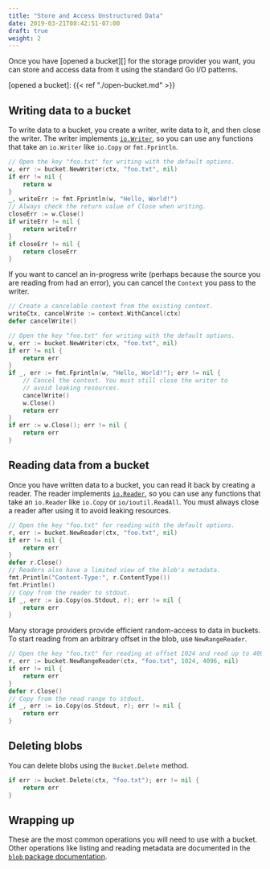 ```yaml
---
title: "Store and Access Unstructured Data"
date: 2019-03-21T08:42:51-07:00
draft: true
weight: 2
---
```


Once you have [opened a bucket][] for the storage provider you want, you can
store and access data from it using the standard Go I/O patterns.

[opened a bucket]: {{< ref "./open-bucket.md" >}}

## Writing data to a bucket

To write data to a bucket, you create a writer, write data to it, and then close
the writer. The writer implements [`io.Writer`][], so you can use any functions
that take an `io.Writer` like `io.Copy` or `fmt.Fprintln`.

```go
// Open the key "foo.txt" for writing with the default options.
w, err := bucket.NewWriter(ctx, "foo.txt", nil)
if err != nil {
    return w
}
_, writeErr := fmt.Fprintln(w, "Hello, World!")
// Always check the return value of Close when writing.
closeErr := w.Close()
if writeErr != nil {
    return writeErr
}
if closeErr != nil {
    return closeErr
}
```

If you want to cancel an in-progress write (perhaps because the source you are
reading from had an error), you can cancel the `Context` you pass to the writer.

```go
// Create a cancelable context from the existing context.
writeCtx, cancelWrite := context.WithCancel(ctx)
defer cancelWrite()

// Open the key "foo.txt" for writing with the default options.
w, err := bucket.NewWriter(ctx, "foo.txt", nil)
if err != nil {
    return err
}
if _, err := fmt.Fprintln(w, "Hello, World!"); err != nil {
    // Cancel the context. You must still close the writer to
    // avoid leaking resources.
    cancelWrite()
    w.Close()
    return err
}
if err := w.Close(); err != nil {
    return err
}
```

[`io.Writer`]: https://golang.org/pkg/io/#Writer

## Reading data from a bucket

Once you have written data to a bucket, you can read it back by creating a
reader. The reader implements [`io.Reader`][], so you can use any functions
that take an `io.Reader` like `io.Copy` or `io/ioutil.ReadAll`. You must
always close a reader after using it to avoid leaking resources.

```go
// Open the key "foo.txt" for reading with the default options.
r, err := bucket.NewReader(ctx, "foo.txt", nil)
if err != nil {
    return err
}
defer r.Close()
// Readers also have a limited view of the blob's metadata.
fmt.Println("Content-Type:", r.ContentType())
fmt.Println()
// Copy from the reader to stdout.
if _, err := io.Copy(os.Stdout, r); err != nil {
    return err
}
```

Many storage providers provide efficient random-access to data in buckets. To
start reading from an arbitrary offset in the blob, use `NewRangeReader`.

```go
// Open the key "foo.txt" for reading at offset 1024 and read up to 4096 bytes.
r, err := bucket.NewRangeReader(ctx, "foo.txt", 1024, 4096, nil)
if err != nil {
    return err
}
defer r.Close()
// Copy from the read range to stdout.
if _, err := io.Copy(os.Stdout, r); err != nil {
    return err
}
```

[`io.Reader`]: https://golang.org/pkg/io/#Reader

## Deleting blobs

You can delete blobs using the `Bucket.Delete` method.

```go
if err := bucket.Delete(ctx, "foo.txt"); err != nil {
    return err
}
```

## Wrapping up

These are the most common operations you will need to use with a bucket.
Other operations like listing and reading metadata are documented in the
[`blob` package documentation][].

[`blob` package documentation]: https://godoc.org/gocloud.dev/blob
